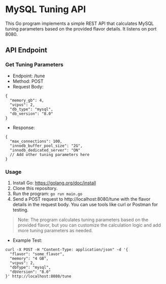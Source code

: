 # MySQL Tuning API

This Go program implements a simple REST API that calculates MySQL tuning parameters based on the provided flavor details.
It listens on port 8080.

## API Endpoint
### Get Tuning Parameters

- Endpoint: /tune
- Method: POST
- Request Body:
```
{
  "memory_gb": 4,
  "vcpus": 2,
  "db_type": "mysql",
  "db_version": "8.0"
}
```

- Response:
```
{
  "max_connections": 100,
  "innodb_buffer_pool_size": "2G",
  "innodb_dedicated_server": "ON"
  // Add other tuning parameters here
}
```

### Usage

1. Install Go: https://golang.org/doc/install
2. Clone this repository.
3. Run the program: `go run main.go`
4. Send a POST request to http://localhost:8080/tune with the flavor details in the request body. 
You can use tools like curl or Postman for testing.

>Note: The program calculates tuning parameters based on the provided flavor, but you can customize the calculation logic and add more tuning parameters as needed.

- Example Test:
```
curl -X POST -H "Content-Type: application/json" -d '{
  "flavor": "some_flavor",
  "memory": "4 GB",
  "vcpus": 2,
  "dbType": "mysql",
  "dbVersion": "8.0"
}' http://localhost:8080/tune
```